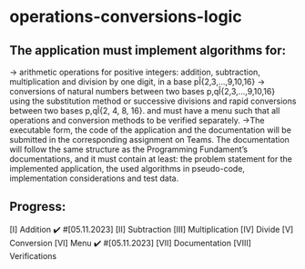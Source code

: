 # operations-conversions-logic
## The application must implement algorithms for:  
  -> arithmetic operations for positive integers: addition, subtraction, multiplication and division by one digit, in a base pÎ{2,3,...,9,10,16} 
  -> conversions of natural numbers between two bases p,qÎ{2,3,...,9,10,16} using the substitution method or successive divisions and rapid conversions between two bases p,qÎ{2, 4, 8, 16}. 
  and must have a menu such that all operations and conversion methods to be verified separately. 
 ->The executable form, the code of the application and the documentation will be submitted in the corresponding assignment on Teams. The documentation will follow the same structure as the Programming Fundament’s documentations, and it must contain at least: the problem statement for the implemented application, the used algorithms in pseudo-code, implementation considerations and test data.  

 ## Progress:
 [I] Addition ✔️ #[05.11.2023]
 [II] Subtraction
 [III] Multiplication
 [IV] Divide
 [V] Conversion
 [VI] Menu ✔️ #[05.11.2023]
 [VII] Documentation
 [VIII] Verifications